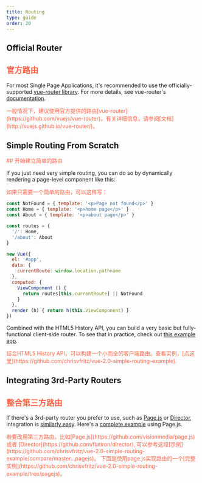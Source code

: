 ```yaml
---
title: Routing
type: guide
order: 20
---
```


## Official Router

## <font color="#FF6347">官方路由</font>


For most Single Page Applications, it's recommended to use the officially-supported [vue-router library](https://github.com/vuejs/vue-router). For more details, see vue-router's [documentation](http://vuejs.github.io/vue-router/).

<font color="#FF6347">
一般情况下，建议使用官方提供的路由[vue-router](https://github.com/vuejs/vue-router)。有关详细信息，请参阅[文档](http://vuejs.github.io/vue-router/)。
</font>

## Simple Routing From Scratch
<font color="#FF6347">
## 开始建立简单的路由
</font>

If you just need very simple routing, you can do so by dynamically rendering a page-level component like this:

<font color="#FF6347">
如果只需要一个简单的路由，可以这样写：
</font>

``` js
const NotFound = { template: '<p>Page not found</p>' }
const Home = { template: '<p>home page</p>' }
const About = { template: '<p>about page</p>' }

const routes = {
  '/': Home,
  '/about': About
}

new Vue({
  el: '#app',
  data: {
    currentRoute: window.location.pathname
  },
  computed: {
    ViewComponent () {
      return routes[this.currentRoute] || NotFound
    }
  },
  render (h) { return h(this.ViewComponent) }
})
```

Combined with the HTML5 History API, you can build a very basic but fully-functional client-side router. To see that in practice, check out [this example app](https://github.com/chrisvfritz/vue-2.0-simple-routing-example).

<font color="#FF6347">
结合HTML5 History API，可以构建一个小而全的客户端路由。查看实例，[点这里](https://github.com/chrisvfritz/vue-2.0-simple-routing-example).
</font>

## Integrating 3rd-Party Routers

## <font color="#FF6347">整合第三方路由</font>


If there's a 3rd-party router you prefer to use, such as [Page.js](https://github.com/visionmedia/page.js) or [Director](https://github.com/flatiron/director), integration is [similarly easy](https://github.com/chrisvfritz/vue-2.0-simple-routing-example/compare/master...pagejs). Here's a [complete example](https://github.com/chrisvfritz/vue-2.0-simple-routing-example/tree/pagejs) using Page.js.

<font color="#FF6347">
若要改用第三方路由，比如[Page.js](https://github.com/visionmedia/page.js) 或者 [Director](https://github.com/flatiron/director), 可以参考这段[示例](https://github.com/chrisvfritz/vue-2.0-simple-routing-example/compare/master...pagejs)。 下面是使用page.js实现路由的一个[完整实例](https://github.com/chrisvfritz/vue-2.0-simple-routing-example/tree/pagejs)。
</font>
